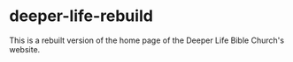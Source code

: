 # deeper-life-rebuild
This is a rebuilt version of the home page of the Deeper Life Bible Church's website.
